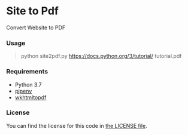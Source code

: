 # Site to Pdf

Convert Website to PDF

### Usage

> python site2pdf.py https://docs.python.org/3/tutorial/ tutorial.pdf

### Requirements

- Python 3.7
- [pipenv](https://github.com/pypa/pipenv)
- [wkhtmltopdf](https://wkhtmltopdf.org/)

### License

You can find the license for this code in [the LICENSE file](LICENSE).
